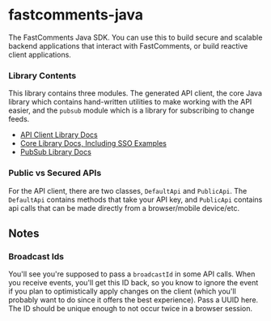 # fastcomments-java
The FastComments Java SDK. You can use this to build secure and scalable backend applications that interact with FastComments, or build reactive client applications.

### Library Contents

This library contains three modules. The generated API client, the core Java library which contains hand-written utilities
to make working with the API easier, and the `pubsub` module which is a library for subscribing to change feeds.

- [API Client Library Docs](./client/README.md)
- [Core Library Docs, Including SSO Examples](./core/README.md)
- [PubSub Library Docs](./pubsub/README.md)

### Public vs Secured APIs

For the API client, there are two classes, `DefaultApi` and `PublicApi`. The `DefaultApi` contains methods that take your API key, and `PublicApi` contains api calls
that can be made directly from a browser/mobile device/etc.

## Notes

### Broadcast Ids

You'll see you're supposed to pass a `broadcastId` in some API calls. When you receive events, you'll get this ID back, so you know to ignore the event if you plan to optimistically apply changes on the client
(which you'll probably want to do since it offers the best experience). Pass a UUID here. The ID should be unique enough to not occur twice in a browser session.
